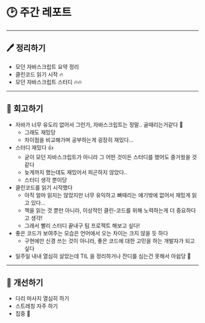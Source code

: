# 🕑 주간 레포트

---

## 🖊 정리하기

- 모던 자바스크립트 요약 정리
- 클린코드 읽기 시작 🔥
- 모던 자바스크립트 스터디 🔥🔥

---

## 💭 회고하기

- 자바가 너무 유도리 없어서 그런가, 자바스크립트는 정말.. 골때리는거같다 🤪
    - 그래도 재밌당
    - 차이점을 비교해가며 공부하는게 굉장히 재밌다…
- 스터디 재밌다 👍
    - 굳이 모던 자바스크립트가 아니라 그 어떤 것이든 스터디를 했어도 즐거웠을 것 같다
    - 늦게까지 했는데도 재밌어서 피곤하지 않았다..
    - 스터디 생각 뿐이당
- 클린코드를 읽기 시작했다
    - 아직 얼마 읽지는 않았지만 너무 유익하고 뼈때리는 얘기밖에 없어서 재밌게 읽고 있다…
    - 책을 읽는 것 뿐만 아니라, 이상적인 클린-코드를 위해 노력하는게 더 중요하다고 생각!
    - 그래서 빨리 스터디 끝내구 팀 프로젝트 해보고 싶다!
- 좋은 코드가 보여주는 모습은 언어에서 오는 차이는 크지 않을 듯 하다
    - 구현에만 신경 쓰는 것이 아니라, 좋은 코드에 대한 고민을 하는 개발자가 되고싶다
- 일주일 내내 열심히 살았는데 TIL 을 정리하거나 잔디를 심는건 못해서 아쉽당 🥲

---

## 🥊 개선하기

- 다리 마사지 열심히 하기
- 스트레칭 자주 하기
- 집중 🤪